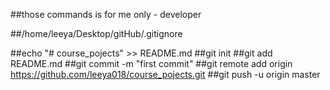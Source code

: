 ##those commands is for me only - developer

##/home/leeya/Desktop/gitHub/.gitignore

##echo "# course_pojects" >> README.md
##git init
##git add README.md
##git commit -m "first commit"
##git remote add origin https://github.com/leeya018/course_pojects.git
##git push -u origin master
